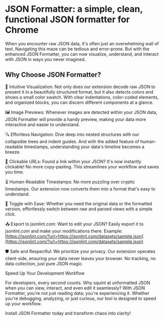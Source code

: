 # JSON Formatter: a simple, clean, functional JSON formatter for Chrome

When you encounter raw JSON data, it's often just an overwhelming wall of text. Navigating this maze can be tedious and error-prone. But with the enhanced JSON Formatter, you can now visualize, understand, and interact with JSON in ways you never imagined.

## Why Choose JSON Formatter?

🌟 Intuitive Visualization: Not only does our extension decode raw JSON to present it in a beautifully structured format, but it also detects colors and shows a small color swatch. With clear indentations, color-coded elements, and organized blocks, you can discern different components at a glance.

🖼️ Image Previews: Whenever images are detected within your JSON data, JSON Formatter will provide a handy preview, making your data more interactive and easier to understand.

🔍 Effortless Navigation: Dive deep into nested structures with our collapsible trees and indent guides. And with the added feature of human-readable timestamps, understanding your data's timeline becomes a breeze.

🔗 Clickable URLs: Found a link within your JSON? It's now instantly clickable! No more copy-pasting. This streamlines your workflow and saves you time.

⏳ Human-Readable Timestamps: No more puzzling over cryptic timestamps. Our extension now converts them into a format that's easy to understand.

🔄 Toggle with Ease: Whether you need the original data or the formatted version, effortlessly switch between raw and parsed views with a simple click.

📤 Export to jsonlint.com: Want to edit your JSON? Easily export it to jsonlint.com and make your modifications there. Example: [https://jsonlint.com/?url=https://jsonlint.com/datasets/sample.json](https://jsonlint.com/?url=https://jsonlint.com/datasets/sample.json)

🛡️ Safe and Respectful: We prioritize your privacy. Our extension operates client-side, ensuring your data never leaves your browser. No tracking, no data collection, just pure JSON magic.

Speed Up Your Development Workflow

For developers, every second counts. Why squint at unformatted JSON when you can view, interact, and even edit it seamlessly? With JSON Formatter, you're not just reading data; you're experiencing it. Whether you're debugging, analyzing, or just curious, our tool is designed to speed up your workflow.

Install JSON Formatter today and transform chaos into clarity!
